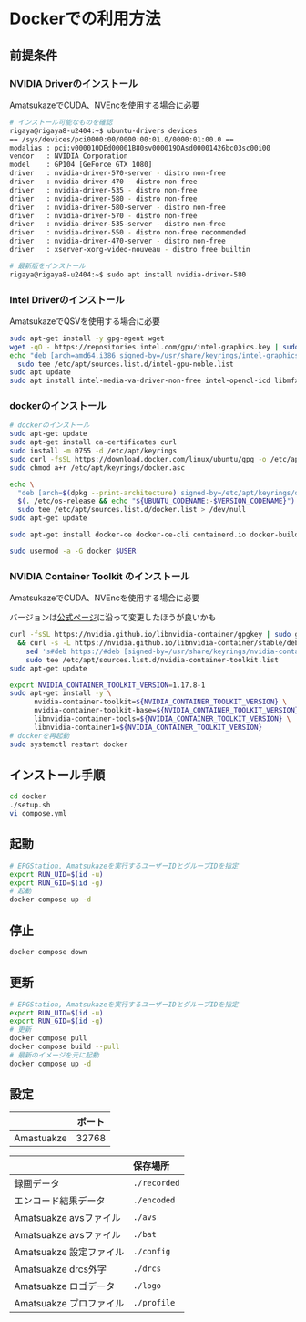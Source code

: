 # Dockerでの利用方法


## 前提条件

### NVIDIA Driverのインストール

AmatsukazeでCUDA、NVEncを使用する場合に必要

```sh
# インストール可能なものを確認
rigaya@rigaya8-u2404:~$ ubuntu-drivers devices
== /sys/devices/pci0000:00/0000:00:01.0/0000:01:00.0 ==
modalias : pci:v000010DEd00001B80sv000019DAsd00001426bc03sc00i00
vendor   : NVIDIA Corporation
model    : GP104 [GeForce GTX 1080]
driver   : nvidia-driver-570-server - distro non-free
driver   : nvidia-driver-470 - distro non-free
driver   : nvidia-driver-535 - distro non-free
driver   : nvidia-driver-580 - distro non-free
driver   : nvidia-driver-580-server - distro non-free
driver   : nvidia-driver-570 - distro non-free
driver   : nvidia-driver-535-server - distro non-free
driver   : nvidia-driver-550 - distro non-free recommended
driver   : nvidia-driver-470-server - distro non-free
driver   : xserver-xorg-video-nouveau - distro free builtin

# 最新版をインストール
rigaya@rigaya8-u2404:~$ sudo apt install nvidia-driver-580
```

### Intel Driverのインストール

AmatsukazeでQSVを使用する場合に必要

```sh
sudo apt-get install -y gpg-agent wget
wget -qO - https://repositories.intel.com/gpu/intel-graphics.key | sudo gpg --yes --dearmor --output /usr/share/keyrings/intel-graphics.gpg
echo "deb [arch=amd64,i386 signed-by=/usr/share/keyrings/intel-graphics.gpg] https://repositories.intel.com/gpu/ubuntu noble unified" | \
  sudo tee /etc/apt/sources.list.d/intel-gpu-noble.list
sudo apt update
sudo apt install intel-media-va-driver-non-free intel-opencl-icd libmfx1 libmfx-gen1.2 libva-drm2 libva-x11-2 libigfxcmrt7
```

### dockerのインストール

```sh
# dockerのインストール
sudo apt-get update
sudo apt-get install ca-certificates curl
sudo install -m 0755 -d /etc/apt/keyrings
sudo curl -fsSL https://download.docker.com/linux/ubuntu/gpg -o /etc/apt/keyrings/docker.asc
sudo chmod a+r /etc/apt/keyrings/docker.asc

echo \
  "deb [arch=$(dpkg --print-architecture) signed-by=/etc/apt/keyrings/docker.asc] https://download.docker.com/linux/ubuntu \
  $(. /etc/os-release && echo "${UBUNTU_CODENAME:-$VERSION_CODENAME}") stable" | \
  sudo tee /etc/apt/sources.list.d/docker.list > /dev/null
sudo apt-get update

sudo apt-get install docker-ce docker-ce-cli containerd.io docker-buildx-plugin docker-compose-plugin

sudo usermod -a -G docker $USER
```

### NVIDIA Container Toolkit のインストール

AmatsukazeでCUDA、NVEncを使用する場合に必要

バージョンは[公式ページ](https://docs.nvidia.com/datacenter/cloud-native/container-toolkit/latest/install-guide.html)に沿って変更したほうが良いかも

```sh
curl -fsSL https://nvidia.github.io/libnvidia-container/gpgkey | sudo gpg --dearmor -o /usr/share/keyrings/nvidia-container-toolkit-keyring.gpg \
  && curl -s -L https://nvidia.github.io/libnvidia-container/stable/deb/nvidia-container-toolkit.list | \
    sed 's#deb https://#deb [signed-by=/usr/share/keyrings/nvidia-container-toolkit-keyring.gpg] https://#g' | \
    sudo tee /etc/apt/sources.list.d/nvidia-container-toolkit.list
sudo apt-get update

export NVIDIA_CONTAINER_TOOLKIT_VERSION=1.17.8-1
sudo apt-get install -y \
      nvidia-container-toolkit=${NVIDIA_CONTAINER_TOOLKIT_VERSION} \
      nvidia-container-toolkit-base=${NVIDIA_CONTAINER_TOOLKIT_VERSION} \
      libnvidia-container-tools=${NVIDIA_CONTAINER_TOOLKIT_VERSION} \
      libnvidia-container1=${NVIDIA_CONTAINER_TOOLKIT_VERSION}
# dockerを再起動
sudo systemctl restart docker
```

## インストール手順

```sh
cd docker
./setup.sh
vi compose.yml
```

## 起動

```sh
# EPGStation, Amatsukazeを実行するユーザーIDとグループIDを指定
export RUN_UID=$(id -u)
export RUN_GID=$(id -g)
# 起動
docker compose up -d
```

## 停止

```sh
docker compose down
```

## 更新

```sh
# EPGStation, Amatsukazeを実行するユーザーIDとグループIDを指定
export RUN_UID=$(id -u)
export RUN_GID=$(id -g)
# 更新
docker compose pull
docker compose build --pull
# 最新のイメージを元に起動
docker compose up -d
```

## 設定

| | ポート |
|:--|:--:|
| Amastuakze | 32768 |

| | 保存場所 |
|:--|:--|
| 録画データ              | ```./recorded``` |
| エンコード結果データ    | ```./encoded``` |
| Amatsuakze avsファイル  | ```./avs``` |
| Amatsuakze avsファイル  | ```./bat``` |
| Amatsuakze 設定ファイル | ```./config``` |
| Amatsuakze drcs外字     | ```./drcs``` |
| Amatsuakze ロゴデータ   | ```./logo``` |
| Amatsuakze プロファイル | ```./profile``` |